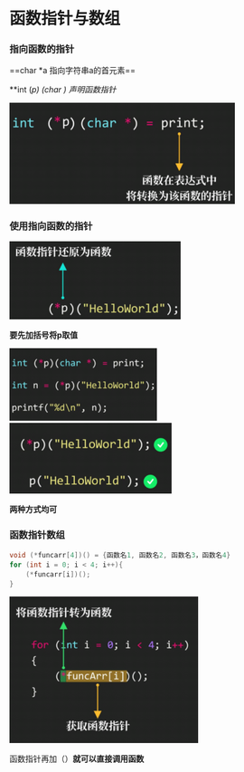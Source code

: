 # 函数指针与数组

### 指向函数的指针

==char *a  指向字符串a的首元素==

**int (*p) (char *) 声明函数指针**

<img src="images/image-20221208202103540.png" alt="image-20221208202103540" style="zoom:67%;" />

### 使用指向函数的指针

<img src="images/image-20221208202111741.png" alt="image-20221208202111741" style="zoom:67%;" />

**要先加括号将p取值**

<img src="images/image-20221208202118684.png" alt="image-20221208202118684" style="zoom:67%;" />

<img src="images/image-20221208202123934.png" alt="image-20221208202123934" style="zoom: 67%;" />

**两种方式均可**

### 函数指针数组

```c
void (*funcarr[4])() = {函数名1, 函数名2, 函数名3，函数名4}
for (int i = 0; i < 4; i++){
	(*funcarr[i])();
}
```

<img src="images/image-20221208202132428.png" alt="image-20221208202132428" style="zoom:67%;" />

函数指针再加（）**就可以直接调用函数**